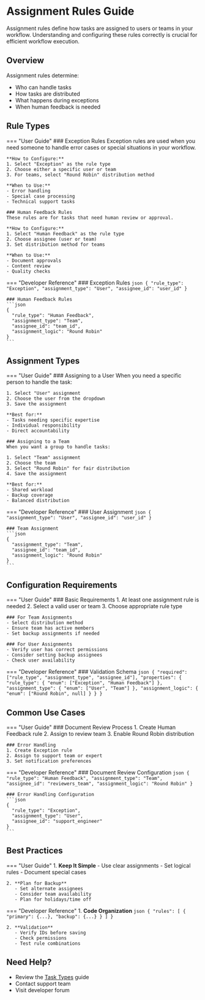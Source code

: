 <!-- # Assignment Rules Guide

Assignment rules define how tasks are assigned to users or teams in your workflow. Understanding and configuring these rules correctly is crucial for efficient workflow execution.

## Overview

Assignment rules determine:
- Who can handle tasks
- How tasks are distributed
- What happens during exceptions
- When human feedback is needed

## Rule Types

### 1. Exception Rules
Used for handling exceptional cases in workflow execution.

```json
{
  "rule_type": "Exception",
  "assignment_type": "User",
  "assignee_id": "user_id"
}
```

### 2. Human Feedback Rules
Used when tasks require human intervention or approval.

```json
{
  "rule_type": "Human Feedback",
  "assignment_type": "Team",
  "assignee_id": "team_id",
  "assignment_logic": "Round Robin"
}
```

## Assignment Types

### User Assignment
Direct assignment to a specific user.

```json
{
  "assignment_type": "User",
  "assignee_id": "user_id"
}
```

**Use cases:**
- Specific expertise required
- Individual responsibility needed
- Direct accountability

### Team Assignment
Assignment to a team of users.

```json
{
  "assignment_type": "Team",
  "assignee_id": "team_id",
  "assignment_logic": "Round Robin"
}
```

**Use cases:**
- Shared responsibility
- Load balancing
- Backup coverage

## Assignment Logic

### Round Robin (Team Only)
Distributes tasks evenly among team members.

```json
{
  "assignment_type": "Team",
  "assignment_logic": "Round Robin",
  "team_id": "team_id"
}
```

## Validation Requirements

1. **Minimum Requirements**
   - At least one assignment rule must exist
   - Valid assignee (user/team) must be specified
   - Proper rule type must be selected

2. **Team Assignment Requirements**
   - Assignment logic required for team assignments
   - Valid team ID must be provided
   - Team must have active members

3. **User Assignment Requirements**
   - Valid user ID must be provided
   - User must have appropriate permissions

## Configuration Examples

### Basic Exception Rule
```json
{
  "rule_type": "Exception",
  "assignment_type": "User",
  "assignee_id": "user_123",
  "assignment_logic": null
}
```

### Team Review Rule
```json
{
  "rule_type": "Human Feedback",
  "assignment_type": "Team",
  "assignee_id": "team_456",
  "assignment_logic": "Round Robin"
}
```

### Multiple Rules Example
```json
[
  {
    "rule_type": "Exception",
    "assignment_type": "User",
    "assignee_id": "user_123"
  },
  {
    "rule_type": "Human Feedback",
    "assignment_type": "Team",
    "assignee_id": "team_456",
    "assignment_logic": "Round Robin"
  }
]
```

## Best Practices

1. **Rule Organization**
   - Keep rules simple and clear
   - Use descriptive assignee names
   - Document special requirements

2. **Assignment Strategy**
   - Use team assignments for shared tasks
   - Assign exceptions to experts
   - Consider backup assignments

3. **Validation**
   - Verify assignee existence
   - Check team member availability
   - Test assignment logic

## Common Issues

### Issue 1: Missing Assignment Rule
**Problem**: Workflow validation fails due to no assignment rules.
**Solution**: Add at least one valid assignment rule.

### Issue 2: Invalid Assignee
**Problem**: Specified user or team doesn't exist.
**Solution**: Verify assignee IDs and permissions.

### Issue 3: Team Logic Missing
**Problem**: Team assignment without assignment logic.
**Solution**: Add Round Robin logic for team assignments.

## Examples by Use Case

### Document Approval Flow
```json
{
  "rule_type": "Human Feedback",
  "assignment_type": "Team",
  "assignee_id": "reviewers_team",
  "assignment_logic": "Round Robin"
}
```

### Error Handling
```json
{
  "rule_type": "Exception",
  "assignment_type": "User",
  "assignee_id": "support_engineer"
}
```

## Integration with Tasks

### Human Task Assignment
```json
{
  "type": "HUMAN_TASK",
  "block": {
    "name": "Document Review",
    "instructions": "Review and approve document"
  }
}
```

The task will be assigned based on the configured assignment rules.

## Next Steps

1. Review [Task Types](../tasks/overview.md)
2. Learn about [Validation Rules](validation-rules.md)
3. Check [Best Practices](best-practices.md)

## Need Help?

- Consult the [Documentation](../index.md)
- Contact Support
- Visit Community Forum -->

# Assignment Rules Guide

Assignment rules define how tasks are assigned to users or teams in your workflow. Understanding and configuring these rules correctly is crucial for efficient workflow execution.

## Overview

Assignment rules determine:
- Who can handle tasks
- How tasks are distributed
- What happens during exceptions
- When human feedback is needed

## Rule Types

=== "User Guide"
    ### Exception Rules
    Exception rules are used when you need someone to handle error cases or special situations in your workflow.
    
    **How to Configure:**
    1. Select "Exception" as the rule type
    2. Choose either a specific user or team
    3. For teams, select "Round Robin" distribution method
    
    **When to Use:**
    - Error handling
    - Special case processing
    - Technical support tasks

    ### Human Feedback Rules
    These rules are for tasks that need human review or approval.
    
    **How to Configure:**
    1. Select "Human Feedback" as the rule type
    2. Choose assignee (user or team)
    3. Set distribution method for teams
    
    **When to Use:**
    - Document approvals
    - Content review
    - Quality checks

=== "Developer Reference"
    ### Exception Rules
    ```json
    {
      "rule_type": "Exception",
      "assignment_type": "User",
      "assignee_id": "user_id"
    }
    ```

    ### Human Feedback Rules
    ```json
    {
      "rule_type": "Human Feedback",
      "assignment_type": "Team",
      "assignee_id": "team_id",
      "assignment_logic": "Round Robin"
    }
    ```

## Assignment Types

=== "User Guide"
    ### Assigning to a User
    When you need a specific person to handle the task:
    
    1. Select "User" assignment
    2. Choose the user from the dropdown
    3. Save the assignment
    
    **Best for:**
    - Tasks needing specific expertise
    - Individual responsibility
    - Direct accountability

    ### Assigning to a Team
    When you want a group to handle tasks:
    
    1. Select "Team" assignment
    2. Choose the team
    3. Select "Round Robin" for fair distribution
    4. Save the assignment
    
    **Best for:**
    - Shared workload
    - Backup coverage
    - Balanced distribution

=== "Developer Reference"
    ### User Assignment
    ```json
    {
      "assignment_type": "User",
      "assignee_id": "user_id"
    }
    ```

    ### Team Assignment
    ```json
    {
      "assignment_type": "Team",
      "assignee_id": "team_id",
      "assignment_logic": "Round Robin"
    }
    ```

## Configuration Requirements

=== "User Guide"
    ### Basic Requirements
    1. At least one assignment rule is needed
    2. Select a valid user or team
    3. Choose appropriate rule type
    
    ### For Team Assignments
    - Select distribution method
    - Ensure team has active members
    - Set backup assignments if needed
    
    ### For User Assignments
    - Verify user has correct permissions
    - Consider setting backup assignees
    - Check user availability

=== "Developer Reference"
    ### Validation Schema
    ```json
    {
      "required": ["rule_type", "assignment_type", "assignee_id"],
      "properties": {
        "rule_type": {
          "enum": ["Exception", "Human Feedback"]
        },
        "assignment_type": {
          "enum": ["User", "Team"]
        },
        "assignment_logic": {
          "enum": ["Round Robin", null]
        }
      }
    }
    ```

## Common Use Cases

=== "User Guide"
    ### Document Review Process
    1. Create Human Feedback rule
    2. Assign to review team
    3. Enable Round Robin distribution
    
    ### Error Handling
    1. Create Exception rule
    2. Assign to support team or expert
    3. Set notification preferences

=== "Developer Reference"
    ### Document Review Configuration
    ```json
    {
      "rule_type": "Human Feedback",
      "assignment_type": "Team",
      "assignee_id": "reviewers_team",
      "assignment_logic": "Round Robin"
    }
    ```

    ### Error Handling Configuration
    ```json
    {
      "rule_type": "Exception",
      "assignment_type": "User",
      "assignee_id": "support_engineer"
    }
    ```

## Best Practices

=== "User Guide"
    1. **Keep It Simple**
       - Use clear assignments
       - Set logical rules
       - Document special cases
    
    2. **Plan for Backup**
       - Set alternate assignees
       - Consider team availability
       - Plan for holidays/time off

=== "Developer Reference"
    1. **Code Organization**
       ```json
       {
         "rules": [
           {
             "primary": {...},
             "backup": {...}
           }
         ]
       }
       ```
    
    2. **Validation**
       - Verify IDs before saving
       - Check permissions
       - Test rule combinations

## Need Help?

- Review the [Task Types](../tasks/overview.md) guide
- Contact support team
- Visit developer forum